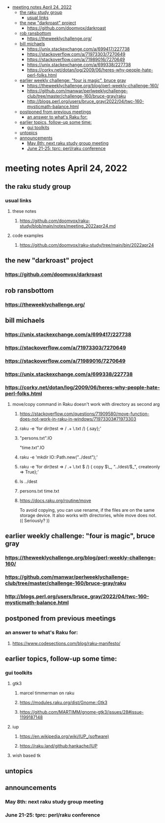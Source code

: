 - [meeting notes April 24, 2022](#org9d0b803)
  - [the raku study group](#orge21e3f9)
    - [usual links](#org875320d)
  - [the new "darkroast" project](#org0e28a85)
    - [<https://github.com/doomvox/darkroast>](#org0905671)
  - [rob ransbottom](#org91f9cb8)
    - [<https://theweeklychallenge.org/>](#orgfce8752)
  - [bill michaels](#org6de1814)
    - [<https://unix.stackexchange.com/a/699417/227738>](#org8fdeb05)
    - [<https://stackoverflow.com/a/71973303/7270649>](#orgd5483a0)
    - [<https://stackoverflow.com/a/71989016/7270649>](#orgd84bde1)
    - [<https://unix.stackexchange.com/a/699338/227738>](#orgd21a035)
    - [<https://corky.net/dotan/log/2009/06/heres-why-people-hate-perl-folks.html>](#org64ee706)
  - [earlier weekly challenge: "four is magic", bruce gray](#org93e45b2)
    - [<https://theweeklychallenge.org/blog/perl-weekly-challenge-160/>](#orge197942)
    - [<https://github.com/manwar/perlweeklychallenge-club/tree/master/challenge-160/bruce-gray/raku>](#org82f9ccc)
    - [<http://blogs.perl.org/users/bruce_gray/2022/04/twc-160-mysticmath-balance.html>](#org5ec4bea)
  - [postponed from previous meetings](#orgdd33cb4)
    - [an answer to what's Raku for:](#org2b240cd)
  - [earlier topics, follow-up some time:](#org5817efb)
    - [gui toolkits](#org3826519)
  - [untopics](#org4182b08)
  - [announcements](#org75ff077)
    - [May 8th: next raku study group meeting](#orgb0f3c41)
    - [June 21-25: tprc: perl/raku conference](#org8fd80de)


<a id="org9d0b803"></a>

# meeting notes April 24, 2022


<a id="orge21e3f9"></a>

## the raku study group


<a id="org875320d"></a>

### usual links

1.  these notes

    1.  <https://github.com/doomvox/raku-study/blob/main/notes/meeting_2022apr24.md>

2.  code examples

    1.  <https://github.com/doomvox/raku-study/tree/main/bin/2022apr24>


<a id="org0e28a85"></a>

## the new "darkroast" project


<a id="org0905671"></a>

### <https://github.com/doomvox/darkroast>


<a id="org91f9cb8"></a>

## rob ransbottom


<a id="orgfce8752"></a>

### <https://theweeklychallenge.org/>


<a id="org6de1814"></a>

## bill michaels


<a id="org8fdeb05"></a>

### <https://unix.stackexchange.com/a/699417/227738>


<a id="orgd5483a0"></a>

### <https://stackoverflow.com/a/71973303/7270649>


<a id="orgd84bde1"></a>

### <https://stackoverflow.com/a/71989016/7270649>


<a id="orgd21a035"></a>

### <https://unix.stackexchange.com/a/699338/227738>


<a id="org64ee706"></a>

### <https://corky.net/dotan/log/2009/06/heres-why-people-hate-perl-folks.html>

1.  move/copy command in Raku doesn't work with directory as second arg

    1.  <https://stackoverflow.com/questions/71909580/move-function-does-not-work-in-raku-in-windows/71973303#71973303>
    
    2.  raku -e 'for dir(test => / .+ \\.txt /) {.say};'
    
    3.  "persons.txt".IO
    
        "time.txt".IO
    
    4.  raku -e 'mkdir IO::Path.new("../dest");'
    
    5.  raku -e 'for dir(test => / .+ \\.txt $ /) { copy $\_, "../dest/$\_", createonly => True};'
    
    6.  ls ../dest
    
    7.  persons.txt time.txt
    
    8.  <https://docs.raku.org/routine/move>
    
        To avoid copying, you can use rename, if the files are on the same storage device. It also works with directories, while move does not. (( Seriously? ))


<a id="org93e45b2"></a>

## earlier weekly challenge: "four is magic", bruce gray


<a id="orge197942"></a>

### <https://theweeklychallenge.org/blog/perl-weekly-challenge-160/>


<a id="org82f9ccc"></a>

### <https://github.com/manwar/perlweeklychallenge-club/tree/master/challenge-160/bruce-gray/raku>


<a id="org5ec4bea"></a>

### <http://blogs.perl.org/users/bruce_gray/2022/04/twc-160-mysticmath-balance.html>


<a id="orgdd33cb4"></a>

## postponed from previous meetings


<a id="org2b240cd"></a>

### an answer to what's Raku for:

1.  <https://www.codesections.com/blog/raku-manifesto/>


<a id="org5817efb"></a>

## earlier topics, follow-up some time:


<a id="org3826519"></a>

### gui toolkits

1.  gtk3

    1.  marcel timmerman on raku
    
    2.  <https://modules.raku.org/dist/Gnome::Gtk3>
    
    3.  <https://github.com/MARTIMM/gnome-gtk3/issues/28#issue-1199187148>

2.  iup

    1.  <https://en.wikipedia.org/wiki/IUP_(software)>
    
    2.  <https://raku.land/github:hankache/IUP>

3.  wish based tk


<a id="org4182b08"></a>

## untopics


<a id="org75ff077"></a>

## announcements


<a id="orgb0f3c41"></a>

### May 8th: next raku study group meeting


<a id="org8fd80de"></a>

### June 21-25: tprc: perl/raku conference
